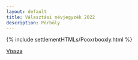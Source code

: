 ```yaml
---
layout: default
title: Választási névjegyzék 2022
description: Pörböly
---
```


{% include settlementHTMLs/Pooxrbooxly.html %}

[Vissza](./)